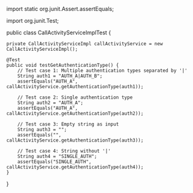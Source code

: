 import static org.junit.Assert.assertEquals;

import org.junit.Test;

public class CallActivityServiceImplTest {

    private CallActivityServiceImpl callActivityService = new CallActivityServiceImpl();

    @Test
    public void testGetAuthenticationType() {
        // Test case 1: Multiple authentication types separated by '|'
        String auth1 = "AUTH_A|AUTH_B";
        assertEquals("AUTH_A", callActivityService.getAuthenticationType(auth1));

        // Test case 2: Single authentication type
        String auth2 = "AUTH_A";
        assertEquals("AUTH_A", callActivityService.getAuthenticationType(auth2));

        // Test case 3: Empty string as input
        String auth3 = "";
        assertEquals("", callActivityService.getAuthenticationType(auth3));

        // Test case 4: String without '|'
        String auth4 = "SINGLE_AUTH";
        assertEquals("SINGLE_AUTH", callActivityService.getAuthenticationType(auth4));
    }
}
